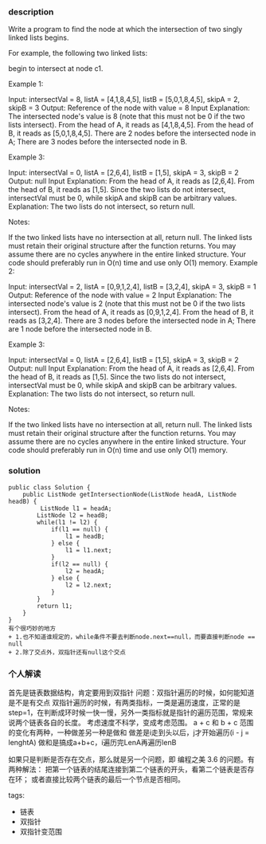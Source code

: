 ### description
Write a program to find the node at which the intersection of two singly linked lists begins.

For example, the following two linked lists:


begin to intersect at node c1.

 

Example 1:


Input: intersectVal = 8, listA = [4,1,8,4,5], listB = [5,0,1,8,4,5], skipA = 2, skipB = 3
Output: Reference of the node with value = 8
Input Explanation: The intersected node's value is 8 (note that this must not be 0 if the two lists intersect). From the head of A, it reads as [4,1,8,4,5]. From the head of B, it reads as [5,0,1,8,4,5]. There are 2 nodes before the intersected node in A; There are 3 nodes before the intersected node in B.
 
Example 3:


Input: intersectVal = 0, listA = [2,6,4], listB = [1,5], skipA = 3, skipB = 2
Output: null
Input Explanation: From the head of A, it reads as [2,6,4]. From the head of B, it reads as [1,5]. Since the two lists do not intersect, intersectVal must be 0, while skipA and skipB can be arbitrary values.
Explanation: The two lists do not intersect, so return null.
 

Notes:

If the two linked lists have no intersection at all, return null.
The linked lists must retain their original structure after the function returns.
You may assume there are no cycles anywhere in the entire linked structure.
Your code should preferably run in O(n) time and use only O(1) memory.
Example 2:


Input: intersectVal = 2, listA = [0,9,1,2,4], listB = [3,2,4], skipA = 3, skipB = 1
Output: Reference of the node with value = 2
Input Explanation: The intersected node's value is 2 (note that this must not be 0 if the two lists intersect). From the head of A, it reads as [0,9,1,2,4]. From the head of B, it reads as [3,2,4]. There are 3 nodes before the intersected node in A; There are 1 node before the intersected node in B.

Example 3:


Input: intersectVal = 0, listA = [2,6,4], listB = [1,5], skipA = 3, skipB = 2
Output: null
Input Explanation: From the head of A, it reads as [2,6,4]. From the head of B, it reads as [1,5]. Since the two lists do not intersect, intersectVal must be 0, while skipA and skipB can be arbitrary values.
Explanation: The two lists do not intersect, so return null.
 

Notes:

If the two linked lists have no intersection at all, return null.
The linked lists must retain their original structure after the function returns.
You may assume there are no cycles anywhere in the entire linked structure.
Your code should preferably run in O(n) time and use only O(1) memory.
### solution
```
public class Solution {
    public ListNode getIntersectionNode(ListNode headA, ListNode headB) {
         ListNode l1 = headA;
        ListNode l2 = headB;
        while(l1 != l2) {
            if(l1 == null) {
                l1 = headB;
            } else {
                l1 = l1.next;
            }
            if(l2 == null) {
                l2 = headA;
            } else {
                l2 = l2.next;
            }
        }
        return l1;
    }
}
有个很巧妙的地方
+ 1.也不知道谁规定的，while条件不要去判断node.next==null，而要直接判断node == null
+ 2.除了交点外，双指针还有null这个交点
```

### 个人解读
首先是链表数据结构，肯定要用到双指针
问题：双指针遍历的时候，如何能知道是不是有交点
双指针遍历的时候，有两类指标，一类是遍历速度，正常的是step=1，在判断成环时候一快一慢，另外一类指标就是指针的遍历范围，常规来说两个链表各自的长度。
考虑速度不科学，变成考虑范围。
a + c 和 b + c
范围的变化有两种，一种做差另一种是做和
做差是i走到头以后，j才开始遍历(i - j = lenghtA)
做和是搞成a+b+c，i遍历完LenA再遍历lenB

如果只是判断是否存在交点，那么就是另一个问题，即 编程之美 3.6 的问题。有两种解法：
把第一个链表的结尾连接到第二个链表的开头，看第二个链表是否存在环；
或者直接比较两个链表的最后一个节点是否相同。


tags:
  - 链表
  - 双指针
  - 双指针变范围